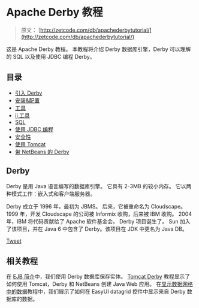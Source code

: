 # Apache Derby 教程

> 原文： [http://zetcode.com/db/apachederbytutorial/](http://zetcode.com/db/apachederbytutorial/)

这是 Apache Derby 教程。 本教程将介绍 Derby 数据库引擎，Derby 可以理解的 SQL 以及使用 JDBC 编程 Derby。

## 目录



*   [引入 Derby](derby/)
*   [安装&配置](install/)
*   [工具](tools/)
*   [ij 工具](ij/)
*   [SQL](sql/)
*   [使用 JDBC 编程](jdbc/)
*   [安全性](sec/)
*   [使用 Tomcat](tomcat/)
*   [带 NetBeans 的 Derby](netbeans/)



## Derby

Derby 是用 Java 语言编写的数据库引擎。 它具有 2-3MB 的较小内存。 它以两种模式工作：嵌入式和客户端服务器。

Derby 成立于 1996 年，最初为 JBMS。 后来，它被重命名为 Cloudscape。 1999 年，开发 Cloudscape 的公司被 Informix 收购，后来被 IBM 收购。 2004 年，IBM 将代码贡献给了 Apache 软件基金会。 Derby 项目诞生了。 Sun 加入了该项目，并在 Java 6 中包含了 Derby。该项目在 JDK 中更名为 Java DB。

[Tweet](https://twitter.com/share) 

## 相关教程

在 [EJB 简介](/java/ejb/)中，我们使用 Derby 数据库保存实体。 [Tomcat Derby](/java/tomcatderby/) 教程显示了如何使用 Tomcat，Derby 和 NetBeans 创建 Java Web 应用。 在[显示数据网格中的数据](/articles/easyuidatagrid/)教程中，我们展示了如何在 EasyUI datagrid 控件中显示来自 Derby 数据库的数据。